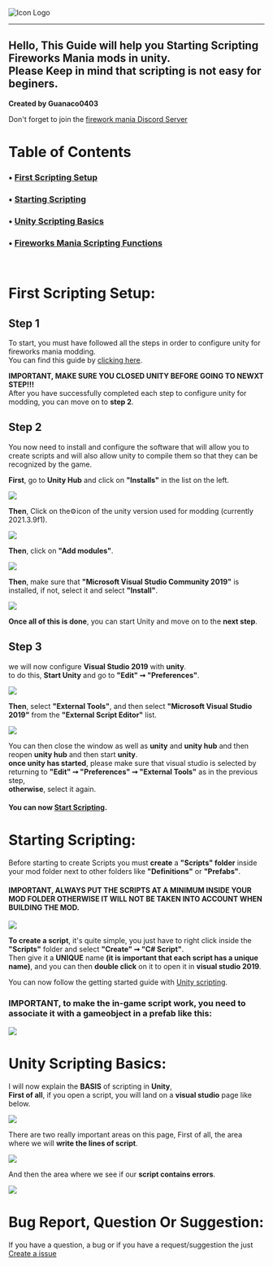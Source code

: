 ![Icon Logo](https://avatars.githubusercontent.com/u/76651037?s=48&v=4)

---
Hello, This Guide will help you Starting Scripting Fireworks Mania mods in unity.<br/>
Please Keep in mind that scripting is not easy for beginers.<br/>
---
**Created by Guanaco0403**

Don't forget to join the [firework mania Discord Server](https://discord.gg/6TJPwUUrJp)

# Table of Contents

### • [First Scripting Setup](#First-Scripting-Setup)

### • [Starting Scripting](#Starting-Scripting)

### • [Unity Scripting Basics](#Unity-Scripting-Basics)

### • [Fireworks Mania Scripting Functions](#Fireworks-Mania-Scripting-Functions)
<br/>

# First Scripting Setup:

## Step 1
To start, you must have followed all the steps in order to configure unity for fireworks mania modding.<br/>
You can find this guide by [clicking here](https://github.com/Laumania/FireworksMania.ModTools#getting-started).

**IMPORTANT, MAKE SURE YOU CLOSED UNITY BEFORE GOING TO NEWXT STEP!!!**<br/>
After you have successfully completed each step to configure unity for modding, you can move on to **step 2**.

## Step 2
You now need to install and configure the software that will allow you to create scripts and will also allow unity to compile them so that they can be recognized by the game.

**First**, go to **Unity Hub** and click on **"Installs"** in the list on the left.

![](https://github.com/guanaco0403/Guanaco-Firework-Mania-Mods/blob/main/Images/Scripting-Guide/UnityHub1.png)

**Then**, Click on the⚙️icon of the unity version used for modding (currently 2021.3.9f1).

![](https://github.com/guanaco0403/Guanaco-Firework-Mania-Mods/blob/main/Images/Scripting-Guide/UnityHub2.png)

**Then**, click on **"Add modules"**.

![](https://github.com/guanaco0403/Guanaco-Firework-Mania-Mods/blob/main/Images/Scripting-Guide/UnityHub3.png)

**Then**, make sure that **"Microsoft Visual Studio Community 2019"** is installed, if not, select it and select **"Install"**.

![](https://github.com/guanaco0403/Guanaco-Firework-Mania-Mods/blob/main/Images/Scripting-Guide/UnityHub4.png)

**Once all of this is done**, you can start Unity and move on to the **next step**.

## Step 3
we will now configure **Visual Studio 2019** with **unity**.<br/>
to do this, **Start Unity** and go to **"Edit" ➞ "Preferences"**.

![](https://github.com/guanaco0403/Guanaco-Firework-Mania-Mods/blob/main/Images/Scripting-Guide/Unity1.png)

**Then**, select **"External Tools"**, and then select **"Microsoft Visual Studio 2019"** from the **"External Script Editor"** list.

![](https://github.com/guanaco0403/Guanaco-Firework-Mania-Mods/blob/main/Images/Scripting-Guide/Unity2.png)

You can then close the window as well as **unity** and **unity hub** and then reopen **unity hub** and then start **unity**.<br/>
**once unity has started**, please make sure that visual studio is selected by returning to **"Edit" ➞ "Preferences" ➞ "External Tools"** as in the previous step,<br/>
**otherwise**, select it again.

#### You can now [Start Scripting](#Starting-Scripting).

# Starting Scripting:
Before starting to create Scripts you must **create** a **"Scripts" folder** inside your mod folder next to other folders like **"Definitions"** or **"Prefabs"**.
#### **IMPORTANT**, ALWAYS PUT THE SCRIPTS AT A MINIMUM INSIDE YOUR MOD FOLDER OTHERWISE IT WILL NOT BE TAKEN INTO ACCOUNT WHEN BUILDING THE MOD.

![](https://github.com/guanaco0403/Guanaco-Firework-Mania-Mods/blob/main/Images/Scripting-Guide/Unity3.png)

**To create a script**, it's quite simple, you just have to right click inside the **"Scripts"** folder and select **"Create" ➞ "C# Script"**.<br/>
Then give it a **UNIQUE** name **(it is important that each script has a unique name)**, and you can then **double click** on it to open it in **visual studio 2019**.

You can now follow the getting started guide with [Unity scripting](https://github.com/Laumania/FireworksMania.ModTools#getting-started).

### IMPORTANT, to make the in-game script work, you need to associate it with a gameobject in a prefab like this:

![](https://github.com/guanaco0403/Guanaco-Firework-Mania-Mods/blob/main/Images/Scripting-Guide/Unity4.png)

# Unity Scripting Basics:
I will now explain the **BASIS** of scripting in **Unity**,<br/>
**First of all**, if you open a script, you will land on a **visual studio** page like below.

![](https://github.com/guanaco0403/Guanaco-Firework-Mania-Mods/blob/main/Images/Scripting-Guide/VS1.png)

There are two really important areas on this page,
First of all, the area where we will **write the lines of script**.

![](https://github.com/guanaco0403/Guanaco-Firework-Mania-Mods/blob/main/Images/Scripting-Guide/VS2.png)

And then the area where we see if our **script contains errors**.

![](https://github.com/guanaco0403/Guanaco-Firework-Mania-Mods/blob/main/Images/Scripting-Guide/VS3.png)


# Bug Report, Question Or Suggestion:

If you have a question, a bug or if you have a request/suggestion the just [Create a issue](https://github.com/guanaco0403/Guanaco-Firework-Mania-Mods/issues/new/choose)
